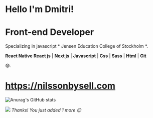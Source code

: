 



# Hello I'm Dmitri!

<h1>
  <b>
    Front-end Developer
  </b>
</h1> 
Specializing in javascript * Jensen Education College of Stockholm *.

<p>
  <b>React Native</b>
  <b>React js</b> | 
  <b>Next js</b> | 
  <b>Javascript</b> | 
  <b>Css</b> | 
  <b>Sass</b> | 
  <b>Html</b> | 
  <b>Git</b>
</p>
😎.  

# https://nilssonbysell.com

![Anurag's GitHub stats](https://github-readme-stats.vercel.app/api?username=Dmitrinilssonbysell&show_icons=true&theme=radical)


![](https://komarev.com/ghpvc/?username=Dmitrinilssonbysell)
*Thanks! You just added 1 more 😉*




